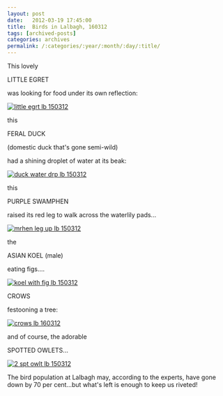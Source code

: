 ```yaml
---
layout: post
date:	2012-03-19 17:45:00
title:  Birds in Lalbagh, 160312
tags: [archived-posts]
categories: archives
permalink: /:categories/:year/:month/:day/:title/
---
```

This lovely

LITTLE EGRET

was looking for food under its own reflection:

<a href="http://s1142.photobucket.com/albums/n611/allsrtspctrs/?action=view&amp;current=IMG_0903.jpg" target="_blank"><img src="http://i1142.photobucket.com/albums/n611/allsrtspctrs/IMG_0903.jpg" border="0" alt="little egrt  lb 150312"></a>


this

FERAL DUCK

(domestic duck that's gone semi-wild)

had a shining droplet of water at its beak:


<a href="http://s1142.photobucket.com/albums/n611/allsrtspctrs/?action=view&amp;current=IMG_0907.jpg" target="_blank"><img src="http://i1142.photobucket.com/albums/n611/allsrtspctrs/IMG_0907.jpg" border="0" alt="duck water drp lb 150312"></a>


this

PURPLE SWAMPHEN

raised its red leg to walk across the waterlily pads...


<a href="http://s1142.photobucket.com/albums/n611/allsrtspctrs/?action=view&amp;current=IMG_0902.jpg" target="_blank"><img src="http://i1142.photobucket.com/albums/n611/allsrtspctrs/IMG_0902.jpg" border="0" alt="mrhen  leg up lb 150312"></a>

the 

ASIAN KOEL (male)

eating figs....

<a href="http://s1142.photobucket.com/albums/n611/allsrtspctrs/?action=view&amp;current=IMG_0877.jpg" target="_blank"><img src="http://i1142.photobucket.com/albums/n611/allsrtspctrs/IMG_0877.jpg" border="0" alt="koel with fig lb 150312"></a>

CROWS

festooning a tree:

<a href="http://s1142.photobucket.com/albums/n611/allsrtspctrs/?action=view&amp;current=IMG_0959.jpg" target="_blank"><img src="http://i1142.photobucket.com/albums/n611/allsrtspctrs/IMG_0959.jpg" border="0" alt="crows lb 160312"></a>



and of course, the adorable

SPOTTED OWLETS...

<a href="http://s1142.photobucket.com/albums/n611/allsrtspctrs/?action=view&amp;current=IMG_0932.jpg" target="_blank"><img src="http://i1142.photobucket.com/albums/n611/allsrtspctrs/IMG_0932.jpg" border="0" alt="2  spt owlt lb 150312"></a>

The bird population at Lalbagh may, according to the experts, have gone down by 70 per cent...but what's left is enough to keep us riveted!
